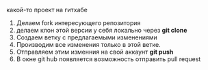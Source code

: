 какой-то проект на гитхабе

1. Делаем fork интересующего репозитория
2. делаем клон этой версии у себя локально через __git clone__
3. Создаем ветку с предлагаемыми изменениями
4. Производим все изменения только в этой ветке.
5. Отправляем этим изменния на свой аккаунт __git push__
6. В окне git hub появляется возможность отправить pull request